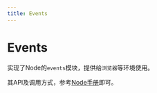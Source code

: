 ```yaml
---
title: Events
---
```


# Events

实现了Node的`events`模块，提供给`浏览器`等环境使用。

其API及调用方式，参考[Node手册](https://nodejs.org/dist/v11.13.0/docs/api/events.html)即可。

